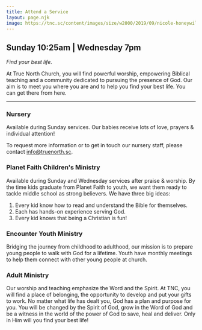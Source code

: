 ```yaml
---
title: Attend a Service
layout: page.njk
image: https://tnc.sc/content/images/size/w2000/2019/09/nicole-honeywill-dGxOgeXAXm8-unsplash.jpg
---
```


## Sunday 10:25am | Wednesday 7pm

_Find your best life._

At True North Church, you will find powerful worship, empowering Biblical teaching and a community dedicated to pursuing the presence of God. Our aim is to meet you where you are and to help you find your best life. You can get there from here.

***

### Nursery

Available during Sunday services. Our babies receive lots of love, prayers & individual attention!

To request more information or to get in touch our nursery staff, please contact info@truenorth.sc.

### Planet Faith Children's Ministry

Available during Sunday and Wednesday services after praise & worship. By the time kids graduate from Planet Faith to youth, we want them ready to tackle middle school as strong believers. We have three big ideas:

1. Every kid know how to read and understand the Bible for themselves.
2. Each has hands-on experience serving God.
3. Every kid knows that being a Christian is fun!

### Encounter Youth Ministry

Bridging the journey from childhood to adulthood, our mission is to prepare young people to walk with God for a lifetime. Youth have monthly meetings to help them connect with other young people at church.

### Adult Ministry

Our worship and teaching emphasize the Word and the Spirit. At TNC, you will find a place of belonging, the opportunity to develop and put your gifts to work. No matter what life has dealt you, God has a plan and purpose for you. You will be changed by the Spirit of God, grow in the Word of God and be a witness in the world of the power of God to save, heal and deliver. Only in Him will you find your best life!